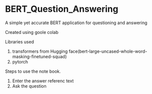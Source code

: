 # BERT_Question_Answering
A simple yet accurate BERT application for questioning and answering

Created using goole colab

Libraries used 
1. transformers from Hugging face(bert-large-uncased-whole-word-masking-finetuned-squad)
2. pytorch


Steps to use the note book.
1. Enter the answer referenc text
2. Ask the question
